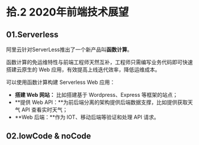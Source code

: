 # 拾.2 2020年前端技术展望

## 01.Serverless

阿里云针对ServerLess推出了一个新产品叫**函数计算**。

函数计算的免运维特性与前端工程师天然互补，工程师只需编写业务代码即可快速搭建云原生的 Web 应用，有效提高上线迭代效率，降低运维成本。   
  
可以使用函数计算构建 Serverless Web 应用： 

* **搭建 Web 网站：** 比如搭建基于 Wordpress、Express 等框架的站点；
* **提供 Web API：**为前后端分离的架构提供后端数据支撑，比如提供获取天气 API 查看实时天气；
* **Web 后端：**作为 IOT、移动后端等验证和处理 API 请求。

## 02.lowCode & noCode


